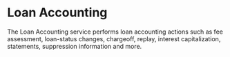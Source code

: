 # Loan Accounting

The Loan Accounting service performs loan accounting actions such as fee assessment, loan-status changes, chargeoff, replay, interest capitalization, statements, suppression information and more.